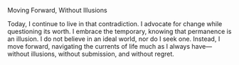 
Moving Forward, Without Illusions

Today, I continue to live in that contradiction. I advocate for change while questioning its worth. I embrace the temporary, knowing that permanence is an illusion. I do not believe in an ideal world, nor do I seek one. Instead, I move forward, navigating the currents of life much as I always have—without illusions, without submission, and without regret.
